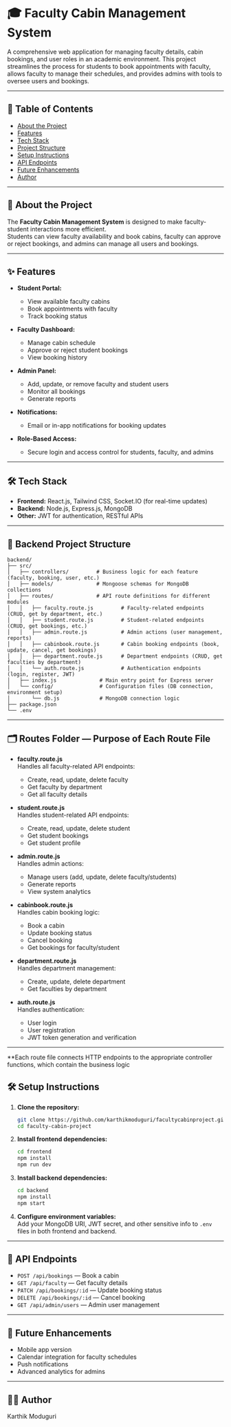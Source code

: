 # 🎓 Faculty Cabin Management System

A comprehensive web application for managing faculty details, cabin bookings, and user roles in an academic environment. This project streamlines the process for students to book appointments with faculty, allows faculty to manage their schedules, and provides admins with tools to oversee users and bookings.

---

## 📜 Table of Contents

- [About the Project](#about-the-project)
- [Features](#features)
- [Tech Stack](#tech-stack)
- [Project Structure](#Backend-project-structure)
- [Setup Instructions](#setup-instructions)
- [API Endpoints](#api-endpoints)
- [Future Enhancements](#future-enhancements)
- [Author](#author)

---

## 📖 About the Project

The **Faculty Cabin Management System** is designed to make faculty-student interactions more efficient.  
Students can view faculty availability and book cabins, faculty can approve or reject bookings, and admins can manage all users and bookings.

---

## ✨ Features

- **Student Portal:**  
  - View available faculty cabins  
  - Book appointments with faculty  
  - Track booking status

- **Faculty Dashboard:**  
  - Manage cabin schedule  
  - Approve or reject student bookings  
  - View booking history

- **Admin Panel:**  
  - Add, update, or remove faculty and student users  
  - Monitor all bookings  
  - Generate reports

- **Notifications:**  
  - Email or in-app notifications for booking updates

- **Role-Based Access:**  
  - Secure login and access control for students, faculty, and admins

---

## 🛠 Tech Stack

- **Frontend:** React.js, Tailwind CSS, Socket.IO (for real-time updates)
- **Backend:** Node.js, Express.js, MongoDB
- **Other:** JWT for authentication, RESTful APIs

---
## 📂 Backend Project Structure

```
backend/
├── src/
│   ├── controllers/         # Business logic for each feature (faculty, booking, user, etc.)
│   ├── models/              # Mongoose schemas for MongoDB collections
│   ├── routes/              # API route definitions for different modules
│   │   ├── faculty.route.js         # Faculty-related endpoints (CRUD, get by department, etc.)
│   │   ├── student.route.js         # Student-related endpoints (CRUD, get bookings, etc.)
│   │   ├── admin.route.js           # Admin actions (user management, reports)
│   │   ├── cabinbook.route.js       # Cabin booking endpoints (book, update, cancel, get bookings)
│   │   ├── department.route.js      # Department endpoints (CRUD, get faculties by department)
│   │   └── auth.route.js            # Authentication endpoints (login, register, JWT)
│   ├── index.js              # Main entry point for Express server
│   └── config/               # Configuration files (DB connection, environment setup)
│       └── db.js             # MongoDB connection logic
├── package.json
└── .env
```

---

## 🗂️ Routes Folder — Purpose of Each Route File

- **faculty.route.js**  
  Handles all faculty-related API endpoints:  
  - Create, read, update, delete faculty  
  - Get faculty by department  
  - Get all faculty details

- **student.route.js**  
  Handles student-related API endpoints:  
  - Create, read, update, delete student  
  - Get student bookings  
  - Get student profile

- **admin.route.js**  
  Handles admin actions:  
  - Manage users (add, update, delete faculty/students)  
  - Generate reports  
  - View system analytics

- **cabinbook.route.js**  
  Handles cabin booking logic:  
  - Book a cabin  
  - Update booking status  
  - Cancel booking  
  - Get bookings for faculty/student

- **department.route.js**  
  Handles department management:  
  - Create, update, delete department  
  - Get faculties by department

- **auth.route.js**  
  Handles authentication:  
  - User login  
  - User registration  
  - JWT token generation and verification

---

**Each route file connects HTTP endpoints to the appropriate controller functions, which contain the business logic

## 🛠 Setup Instructions

1. **Clone the repository:**
   ```bash
   git clone https://github.com/karthikmoduguri/facultycabinproject.git
   cd faculty-cabin-project
   ```

2. **Install frontend dependencies:**
   ```bash
   cd frontend
   npm install
   npm run dev
   ```

3. **Install backend dependencies:**
   ```bash
   cd backend
   npm install
   npm start
   ```

4. **Configure environment variables:**  
   Add your MongoDB URI, JWT secret, and other sensitive info to `.env` files in both frontend and backend.

---

## 🔗 API Endpoints

- `POST /api/bookings` — Book a cabin
- `GET /api/faculty` — Get faculty details
- `PATCH /api/bookings/:id` — Update booking status
- `DELETE /api/bookings/:id` — Cancel booking
- `GET /api/admin/users` — Admin user management

---

## 🚀 Future Enhancements

- Mobile app version
- Calendar integration for faculty schedules
- Push notifications
- Advanced analytics for admins

---

## 👨‍💻 Author
Karthik Moduguri